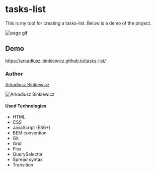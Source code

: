# tasks-list

This is my tool for creating a tasks-list. Below is a demo of the project.

![page gif](https://github.com/Arkadiusz-Binkiewicz/tasks-list/blob/main/images/taskslist1.gif?raw=true)

## Demo

https://arkadiusz-binkiewicz.github.io/tasks-list/

### Author

[Arkadiusz Binkiewicz](https://github.com/Arkadiusz-Binkiewicz)

![Arkadiusz Binkiewicz](https://github.com/Arkadiusz-Binkiewicz/tasks-list/blob/main/images/arkadiusz.jpg?raw=true)

#### Used Technologies
- HTML
- CSS
- JavaScript (ES6+)
- BEM convention
- Git
- Grid
- Flex
- QuerySelector
- Spread syntax
- Transition

